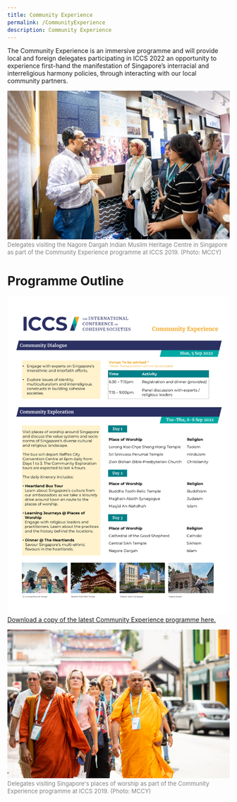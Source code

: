 ```yaml
---
title: Community Experience
permalink: /CommunityExperience
description: Community Experience
---
```

The Community Experience is an immersive programme and will provide local and foreign delegates participating in ICCS 2022 an opportunity to experience first-hand the manifestation of Singapore’s interracial and interreligious harmony policies, through interacting with our local community partners. 



![](/images/Community%20Experience/21june2019iccsphotog3-293a.jpg)
<font color = "grey"><font size="-1">Delegates visiting the Nagore Dargah Indian Muslim Heritage Centre in Singapore as part of the Community Experience programme at ICCS 2019. (Photo: MCCY)</font></font>

# Programme Outline

![](/images/Community%20Experience/ICCS%20CE%20programme_as%20of%205%20Jul%202022.png)
[Download a copy of the latest Community Experience programme here.](/files/Community%20Experience/ICCS%20CE%20programme_as%20of%205%20Jul%202022.pdf)

![](/images/Community%20Experience/21june2019iccsphotog3-225.jpg)
<font color = "grey"><font size="-1">Delegates visiting Singapore's places of worship as part of the Community Experience programme at ICCS 2019. (Photo: MCCY)</font></font>